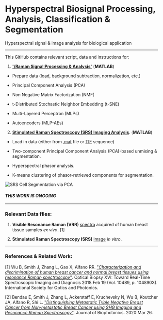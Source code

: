 # Hyperspectral Biosignal Processing, Analysis, Classification & Segmentation
Hyperspectral signal & image analysis for biological application

--------------------------------------------------------------

This GitHub contains relevant script, data and instructions for:
1. [**'/Raman Signal Processing & Analysis'**](https://github.com/jasontsmith2718/Hyperspectral-Biosignal-Processing-Analysis-Classification-Segmentation/tree/master/Raman%20Signal%20Processing%20%26%20Analysis) (**MATLAB**)

  * Prepare data (load, background subtraction, normalization, etc.)
  
  * Principal Component Analysis (PCA)
  
  * Non Negative Matrix Factorization (NMF)
  
  * t-Distributed Stochastic Neighbor Embedding (t-SNE)
  
  * Multi-Layered Perceptron (MLPs)
  
  * Autoencoders (MLP-AEs)

2. [**Stimulated Raman Spectroscopy (SRS) Imaging Analysis**](https://github.com/jasontsmith2718/Hyperspectral-Biosignal-Processing-Analysis-Classification-Segmentation/tree/master/SRS%20Image%20Processing%20%26%20Analysis). (**MATLAB**)

  * Load in data (either from [.mat](https://drive.google.com/open?id=1iK1yR8uKoaBwu6BHpe3jn5ZyZM3ea280) file or [TIF](https://github.com/jasontsmith2718/Hyperspectral-Biosignal-Processing-Analysis-Classification-Segmentation/blob/master/SRS%20Image%20Processing%20%26%20Analysis/tiffStack_MCF10A-SRS.zip) sequence)
  
  * Two-component Principal Component Analysis (PCA)-based unmixing & segmentation.
  
  * Hyperspectral phasor analysis.
  
  * K-means clustering of phasor-retrieved components for segmentation.
  
  ![SRS Cell Segmentation via PCA](https://i.imgur.com/fgU7cON.png)
  
#### _**THIS WORK IS ONGOING**_

--------------------------------------------------------------

### Relevant Data files:

1. **Visible Resonance Raman (VRR)** [spectra](https://github.com/jasontsmith2718/Hyperspectral-Biosignal-Processing-Analysis-Classification-Segmentation/blob/master/Raman%20Signal%20Processing%20%26%20Analysis/VRRdata_breastExVivo.mat) acquired of human breast tissue samples _ex vivo_. [1]

2. **Stimulated Raman Spectroscopy (SRS)** [image](https://drive.google.com/open?id=1iK1yR8uKoaBwu6BHpe3jn5ZyZM3ea280) _in vitro_.

--------------------------------------------------------------

### References & Related Work:

[1] Wu B, Smith J, Zhang L, Gao X, Alfano RR. ["_Characterization and discrimination of human breast cancer and normal breast tissues using resonance Raman spectroscopy_"](https://www.spiedigitallibrary.org/conference-proceedings-of-spie/10489/104890X/Characterization-and-discrimination-of-human-breast-cancer-and-normal-breast/10.1117/12.2288094.full?sessionGUID=d883c9d9-02bc-9993-ced2-68bead49a285&webSyncID=0ce46e9e-6ec7-a49d-ab6a-0cbad059329a&sessionGUID=d883c9d9-02bc-9993-ced2-68bead49a285&SSO=1). Optical Biopsy XVI: Toward Real-Time Spectroscopic Imaging and Diagnosis 2018 Feb 19 (Vol. 10489, p. 104890X). International Society for Optics and Photonics.

[2] Bendau E, Smith J, Zhang L, Ackerstaff E, Kruchevsky N, Wu B, Koutcher JA, Alfano R, Shi L. ["_Distinguishing Metastatic Triple Negative Breast Cancer from Non‐metastatic Breast Cancer using SHG Imaging and Resonance Raman Spectroscopy_"](https://onlinelibrary.wiley.com/doi/abs/10.1002/jbio.202000005). Journal of Biophotonics. 2020 Mar 26.
